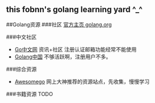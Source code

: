 ## this fobnn's golang learning  yard ^_^

##Golang资源
###社区
[官方主页 golang.org][1]

###中文社区
*   [Go中文网][2] 资讯+社区 注册认证邮箱功能经常不能使用
*   [Golang中国][3] 不够活跃啊，注册用户不多。 


###综合资源
*   [Awesomego][4] 网上大神推荐的资源站点，先收集，慢慢学习


  [1]: https://golang.org        "Golang.org"
  [2]: http://studygolang.com/  "Go语言中文网"
  [3]: http://www.golangtc.com/    "Golang中国"
  [4]: http://awesome-go.com/  "Awesome GO"
  
###书籍资源
TODO